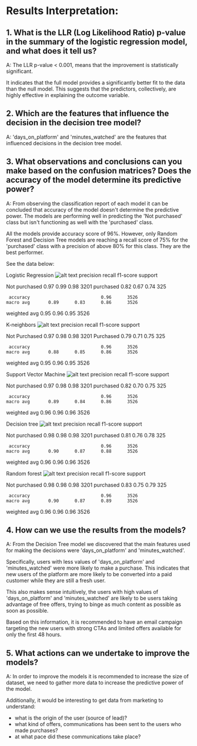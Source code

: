 # Results Interpretation:

## 1. What is the LLR (Log Likelihood Ratio) p-value in the summary of the logistic regression model, and what does it tell us?

A: The LLR p-value < 0.001, means that the improvement is statistically significant.

It indicates that the full model provides a significantly better fit to the data than the null model. This suggests that the predictors, collectively, are highly effective in explaining the outcome variable.


## 2. Which are the features that influence the decision in the decision tree model?

A: 'days_on_platform' and 'minutes_watched' are the features that influenced decisions in the decision tree model.

## 3. What observations and conclusions can you make based on the confusion matrices? Does the accuracy of the model determine its predictive power?

A: From observing the classification report of each model it can be concluded that accuracy of the model doesn't determine the predictive power. The models are performing well in predicting the 'Not purchased' class but isn't functioning as well with the 'purchased' class.

All the models provide accuracy score of 96%. However, only Random Forest and Decision Tree models are reaching a recall score of 75% for the 'purchased' class with a precision of above 80% for this class. They are the best performer.

See the data below:

Logistic Regression
![alt text](image-4.png)
               precision    recall  f1-score   support

Not purchased       0.97      0.99      0.98      3201
    purchased       0.82      0.67      0.74       325

     accuracy                           0.96      3526
    macro avg       0.89      0.83      0.86      3526
 weighted avg       0.95      0.96      0.95      3526


K-neighbors
![alt text](image-3.png)
               precision    recall  f1-score   support

Not Purchased       0.97      0.98      0.98      3201
    Purchased       0.79      0.71      0.75       325

     accuracy                           0.96      3526
    macro avg       0.88      0.85      0.86      3526
 weighted avg       0.95      0.96      0.95      3526


Support Vector Machine
![alt text](image-2.png)
               precision    recall  f1-score   support

Not purchased       0.97      0.98      0.98      3201
    purchased       0.82      0.70      0.75       325

     accuracy                           0.96      3526
    macro avg       0.89      0.84      0.86      3526
 weighted avg       0.96      0.96      0.96      3526


Decision tree
![alt text](image.png)
               precision    recall  f1-score   support

Not purchased       0.98      0.98      0.98      3201
    purchased       0.81      0.76      0.78       325

     accuracy                           0.96      3526
    macro avg       0.90      0.87      0.88      3526
 weighted avg       0.96      0.96      0.96      3526


Random forest
![alt text](image-1.png)
               precision    recall  f1-score   support

Not purchased       0.98      0.98      0.98      3201
    purchased       0.83      0.75      0.79       325

     accuracy                           0.96      3526
    macro avg       0.90      0.87      0.89      3526
 weighted avg       0.96      0.96      0.96      3526


## 4. How can we use the results from the models?

A: From the Decision Tree model we discovered that the main features used for making the decisions were 'days_on_platform' and 'minutes_watched'. 

Specifically, users with less values of 'days_on_platform' and 'minutes_watched' were more likely to make a purchase. This indicates that new users of the platform are more likely to be converted into a paid customer while they are still a fresh user. 

This also makes sense intuitively, the users with high values of 'days_on_platform' and 'minutes_watched' are likely to be users taking advantage of free offers, trying to binge as much content as possible as soon as possible.

Based on this information, it is recommended to have an email campaign targeting the new users with strong CTAs and limited offers available for only the first 48 hours.

## 5. What actions can we undertake to improve the models?

A: In order to improve the models it is recommended to increase the size of dataset, we need to gather more data to increase the predictive power of the model. 

Additionally, it would be interesting to get data from marketing to understand:
- what is the origin of the user (source of lead)? 
- what kind of offers, communications has been sent to the users who made purchases?
- at what pace did these communications take place?